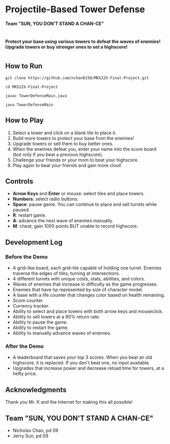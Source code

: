 
# Projectile-Based Tower Defense
**Team "SUN, YOU DON'T STAND A CHAN-CE"**
#
**Protect your base using various towers to defeat the waves of enemies! Upgrade towers or buy stronger ones to set a highscore!**
#
## How to Run
```
git clone https://github.com/nchan8150/MKS22X-Final-Project.git
```
```
cd MKS22X-Final-Project
```
```
javac TowerDefenseMain.java
```
```
java TowerDefenseMain
```

## How to Play
1. Select a tower and click on a blank tile to place it.
2. Build more towers to protect your base from the enemies!
3. Upgrade towers or sell them to buy better ones.
4. When the enemies defeat you, enter your name into the score board (but only if you beat a previous highscore).
5. Challenge your friends or your mom to beat your highscore.
6. Play again to beat your friends and gain more clout!

## Controls
- **Arrow Keys** and **Enter** or mouse: select tiles and place towers.
- **Numbers**: select radio buttons.
- **Space**: pause game. You can continue to place and sell turrets while paused.
- **R**: restart game.
- **A**: advance the next wave of enemies manually.
- **M**: cheat; gain 1000 points BUT unable to record highscore.

## Development Log
### Before the Demo
- A grid-like board, each grid-tile capable of holding one turret. Enemies traverse the edges of tiles, turning at intersections.
- 4 different turrets with unique costs, stats, abilities, and colors.
- Waves of enemies that increase in difficulty as the game progresses.
- Enemies that have hp represented by size of character model.
- A base with a life counter that changes color based on health remaining.
- Score counter.
- Currency tracker.
- Ability to select and place towers with both arrow keys and mouseclick.
- Ability to sell towers at a 90% return rate.
- Ability to pause the game.
- Ability to restart the game.
- Ability to manually advance waves of enemies.

### After the Demo
- A leaderboard that saves your top 3 scores. When you beat an old highscore, it is replaced. If you don't beat one, no input available.
- Upgrades that increase power and decrease reload time for towers, at a hefty price.

## Acknowledgments 
Thank you Mr. K and the Internet for making this all possible!

## Team "SUN, YOU DON'T STAND A CHAN-CE"
- Nicholas Chan, pd 09
- Jerry Sun, pd 09
